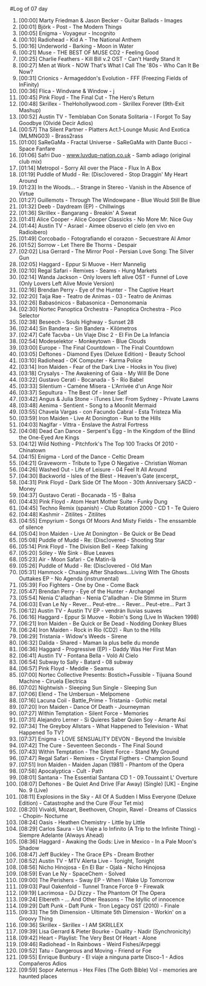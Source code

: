 #Log of 07 day

1. [00:00] Marty Friedman & Jason Becker - Guitar Ballads - Images
1. [00:01] Björk - Post - The Modern Things
1. [00:05] Enigma - Voyageur - Incognito
1. [00:10] Radiohead - Kid A - The National Anthem
1. [00:16] Underworld - Barking - Moon in Water
1. [00:21] Muse - THE BEST OF MUSE CD2 - Feeling Good
1. [00:25] Charlie Feathers - Kill Bill v.2 OST - Can't Hardly Stand It
1. [00:27] Men at Work - NOW That's What I Call The '80s - Who Can It Be Now?
1. [00:31] Crionics - Armageddon's Evolution - FFF (Freezing Fields of InFinity)
1. [00:36] Flica - Windvane & Window - j
1. [00:45] Pink Floyd - The Final Cut - The Hero's Return
1. [00:48] Skrillex - TheHohollywood.com - Skrillex Forever (9th-Exit Mashup)
1. [00:52] Austin TV - Temblaban Con Sonata Solitaria - I Forgot To Say Goodbye (Olvidé Decir Adios)
1. [00:57] Tha Silent Partner - Platters Act.1-Lounge Music And Exotica (MLMNG03) - Brass2rass
1. [01:00] SaReGaMa - Fractal Universe - SaReGaMa with Dante Bucci - Space Fanfare
1. [01:06] Safri Duo - www.luvdup-nation.co.uk - Samb adiago (original club mix)
1. [01:14] Metropol - Sorry All over the Place - Flux In A Box
1. [01:19] Puddle of Mudd - Re: (Disc)overed - Stop Draggin' My Heart Around
1. [01:23] In the Woods... - Strange in Stereo - Vanish in the Absence of Virtue
1. [01:27] Guillemots - Through The Windowpane - Blue Would Still Be Blue
1. [01:32] Deeb - Daydream (EP) - Chillwings
1. [01:36] Skrillex - Bangarang - Breakin' A Sweat
1. [01:41] Alice Cooper - Alice Cooper Classicks - No More Mr. Nice Guy
1. [01:44] Austin TV - Asrael - Aimee observo el cielo (en vivo en Radioibero)
1. [01:49] Corcobado - Fotografiando el corazon - Secuestrare Al Amor
1. [01:52] Sorrow - Let There Be Thorns - Despair
1. [02:02] Lisa Gerrard - The Mirror Pool - Persian Love Song: The Silver Gun
1. [02:05] Haggard - Eppur Si Muove - Herr Mannelig
1. [02:10] Regal Safari - Remixes - Seams - Hung Markets
1. [02:14] Wanda Jackson - Only lovers left alive OST - Funnel of Love (Only Lovers Left Alive Movie Version)
1. [02:16] Brendan Perry - Eye of the Hunter - The Captive Heart
1. [02:20] Taija Rae - Teatro de Animas - 03 - Teatro de Animas
1. [02:26] Babasónicos - Babasonica - Demonomanía
1. [02:30] Nortec Panoptica Orchestra - Panoptica Orchestra - Pico Selector
1. [02:38] Beseech - Souls Highway - Sunset 28
1. [02:44] Sin Bandera - Sin Bandera - Kilómetros
1. [02:47] Café Tacvba - Un Viaje Disc 2 - El Fin De La Infancia
1. [02:54] Modeselektor - Monkeytown - Blue Clouds
1. [03:00] Europe - The Final Countdown - The Final Countdown
1. [03:05] Deftones - Diamond Eyes (Deluxe Edition) - Beauty School
1. [03:10] Radiohead - OK Computer - Karma Police
1. [03:14] Iron Maiden - Fear of the Dark Live - Hooks in You (live)
1. [03:18] Crysalys - The Awakening of Gaia - My Will Be Done
1. [03:22] Gustavo Cerati - Bocanada - 5 - Río Babel
1. [03:33] Silentium - Caméne Misera - L'Arrivée d'un Ange Noir
1. [03:37] Sepultura - The Best Of - Inner Self
1. [03:42] Angus & Julia Stone - iTunes Live: From Sydney - Private Lawns
1. [03:48] Aenima - Sentient - Song to a Moonlit Mermaid
1. [03:55] Chavela Vargas - con Facundo Cabral - Esta Tristeza Mía
1. [03:59] Iron Maiden - Live At Donington - Run to the Hills
1. [04:03] Naglfar - Vittra - Enslave the Astral Fortress
1. [04:08] Dead Can Dance - Serpent's Egg - In the Kingdom of the Blind the One-Eyed Are Kings
1. [04:12] Wild Nothing - Pitchfork's The Top 100 Tracks Of 2010 - Chinatown
1. [04:15] Enigma - Lord of the Dance - Celtic Dream
1. [04:21] Graveworm - Tribute to Type O Negative - Christian Woman
1. [04:26] Washed Out - Life of Leisure - 04 Feel It All Around
1. [04:30] Backworld - Isles of the Blest - Heaven's Gate (excerpt_
1. [04:31] Pink Floyd - Dark Side Of The Moon - 30th Anniversary SACD - Money
1. [04:37] Gustavo Cerati - Bocanada - 15 - Balsa
1. [04:43] Pink Floyd - Atom Heart Mother Suite - Funky Dung
1. [04:45] Techno Remix (spanish) - Club Rotation 2000 - CD 1 - Te Quiero
1. [04:48] Kashmir - Zitilites - Zitilites
1. [04:55] Empyrium - Songs Of Moors And Misty Fields - The enssamble of silence
1. [05:04] Iron Maiden - Live At Donington - Be Quick or Be Dead
1. [05:08] Puddle of Mudd - Re: (Disc)overed - Shooting Star
1. [05:14] Pink Floyd - The Division Bell - Keep Talking
1. [05:20] Sóley - We Sink - Blue Leaves
1. [05:23] Air - Moon Safari - Ce Matin-là
1. [05:26] Puddle of Mudd - Re: (Disc)overed - Old Man
1. [05:31] Hammock - Chasing After Shadows...Living With The Ghosts Outtakes EP - No Agenda (instrumental)
1. [05:39] Foo Fighters - One by One - Come Back
1. [05:47] Brendan Perry - Eye of the Hunter - Archangel
1. [05:54] Nenia C'alladhan - Nenia C'alladhan - Die Stimme im Sturm
1. [06:03] Evan Le Ny - Rever... Peut-etre... - Rever... Peut-etre... Part 3
1. [06:12] Austin TV - Austin TV EP - vendrán lluvias suaves
1. [06:16] Haggard - Eppur Si Muove - Robin's Song (Live In Wacken 1998)
1. [06:21] Iron Maiden - Be Quick or Be Dead - Nodding Donkey Blues
1. [06:24] Iron Maiden - Rock in Rio (CD2) - Run to the Hills
1. [06:29] Tristania - Widow's Weeds - Sirene
1. [06:32] Dalida - Shared - Maman la plus belle du monde
1. [06:36] Haggard - Progressive (EP) - Daddy Was Her First Man
1. [06:41] Austin TV - Fontana Bella - Voló Al Cielo
1. [06:54] Subway to Sally - Batard - 08 subway
1. [06:57] Pink Floyd - Meddle - Seamus
1. [07:00] Nortec Collective Presents: Bostich+Fussible - Tijuana Sound Machine - Ciruela Electrica
1. [07:02] Nightwish - Sleeping Sun Single - Sleeping Sun
1. [07:06] Elend - The Umbersun - Melpomene
1. [07:16] Lacuna Coil - Battle_Prime - Tristania - Gothic metal
1. [07:20] Iron Maiden - Dance Of Death - Journeyman
1. [07:27] Within Temptation - Silent Force - Memories
1. [07:31] Alejandro Lerner - Si Quieres Saber Quien Soy - Amarte Así
1. [07:34] The Greyboy Allstars - What Happened to Television - What Happened To TV?
1. [07:37] Enigma - LOVE SENSUALITY DEVON - Beyond the Invisible
1. [07:42] The Cure - Seventeen Seconds - The Final Sound
1. [07:43] Within Temptation - The Silent Force - Stand My Ground
1. [07:47] Regal Safari - Remixes - Crystal Figthers - Champion Sound
1. [07:51] Iron Maiden - Maiden Japan (1981) - Phantom of the Opera
1. [07:58] Apocalyptica - Cult - Path
1. [08:01] Santana - The Essential Santana CD 1 - 09.Toussaint L' Overture
1. [08:07] Deftones - Be Quiet And Drive (Far Away) (Single) [UK] - Engine No. 9 (Live)
1. [08:11] Explosions in the Sky - All Of A Sudden I Miss Everyone (Deluxe Edition) - Catastrophe and the Cure (Four Tet mix)
1. [08:20] Vivaldi, Mozart, Beethoven, Chopin, Ravel - Dreams of Classics - Chopin- Nocturne
1. [08:24] Oasis - Heathen Chemistry - Little by Little
1. [08:29] Carlos Saura - Un Viaje a lo Infinito (A Trip to the Infinite Thing) - Siempre Adelante (Always Ahead)
1. [08:36] Haggard - Awaking the Gods: Live in Mexico - In a Pale Moon's Shadow
1. [08:47] Jeff Buckley - The Grace EPs - Dream Brother
1. [08:52] Austin TV - MTV Alerta Live - Tonight, Tonight
1. [08:56] Nicho Hinojosa - En El Bar - Ojalá - Nicho Hinojosa
1. [08:59] Evan Le Ny - SpaceChem - Solved
1. [09:00] The Perishers - Sway EP - When I Wake Up Tomorrow
1. [09:03] Paul Oakenfold - Tunnel Trance Force 9 - Firewalk
1. [09:19] Lacrimosa - DJ Dizzy - The Phantom Of The Opera
1. [09:24] Elbereth - ... And Other Reasons - The Idyllic of innocence
1. [09:29] Daft Punk - Daft Punk - Tron Legacy OST (2010) - Finale
1. [09:33] The 5th Dimension - Ultimate 5th Dimension - Workin' on a Groovy Thing
1. [09:36] Skrillex - Skrillex - I AM SKRILLEX
1. [09:39] Lisa Gerrard & Pieter Bourke - Duality - Nadir (Synchronicity)
1. [09:42] Heart - Playlist: The Very Best Of Heart - Alone
1. [09:46] Radiohead - In Rainbows - Weird Fishes/Arpeggi
1. [09:52] Tatu - Dangerous and Moving - Friend or Foe
1. [09:55] Enrique Bunbury - El viaje a ninguna parte Disco-1 - Adios Compañeros Adios
1. [09:59] Sopor Aeternus - Hex Files (The Goth Bible) Vol - memories are haunted places

